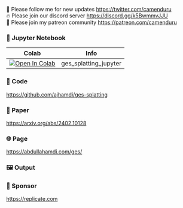 🐣 Please follow me for new updates https://twitter.com/camenduru <br />
🔥 Please join our discord server https://discord.gg/k5BwmmvJJU <br />
🥳 Please join my patreon community https://patreon.com/camenduru <br />

### 🍊 Jupyter Notebook

| Colab | Info
| --- | --- |
[![Open In Colab](https://colab.research.google.com/assets/colab-badge.svg)](https://colab.research.google.com/github/camenduru/ges-splatting-jupyter/blob/main/ges_splatting_jupyter.ipynb) | ges_splatting_jupyter

### 🧬 Code
https://github.com/ajhamdi/ges-splatting

### 📄 Paper
https://arxiv.org/abs/2402.10128

### 🌐 Page
https://abdullahamdi.com/ges/

### 🖼 Output


### 🏢 Sponsor
https://replicate.com
